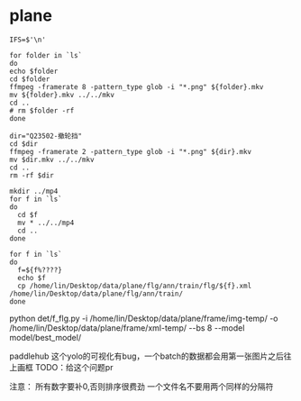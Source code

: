 # plane

```shell
IFS=$'\n'

for folder in `ls`
do
echo $folder
cd $folder
ffmpeg -framerate 8 -pattern_type glob -i "*.png" ${folder}.mkv
mv ${folder}.mkv ../../mkv
cd ..
# rm $folder -rf
done
```



```shell
dir="Q23502-撤轮挡"
cd $dir
ffmpeg -framerate 2 -pattern_type glob -i "*.png" ${dir}.mkv
mv $dir.mkv ../../mkv
cd ..
rm -rf $dir
```

```shell
mkdir ../mp4
for f in `ls`
do
  cd $f
  mv * ../../mp4
  cd ..
done
```


```shell
for f in `ls`
do
  f=${f%????}
  echo $f
  cp /home/lin/Desktop/data/plane/flg/ann/train/flg/${f}.xml /home/lin/Desktop/data/plane/flg/ann/train/
done
```

python det/f_flg.py -i /home/lin/Desktop/data/plane/frame/img-temp/ -o /home/lin/Desktop/data/plane/frame/xml-temp/ --bs 8 --model model/best_model/



paddlehub 这个yolo的可视化有bug，一个batch的数据都会用第一张图片之后往上画框
TODO：给这个问题pr

注意：
所有数字要补0,否则排序很费劲
一个文件名不要用两个同样的分隔符
